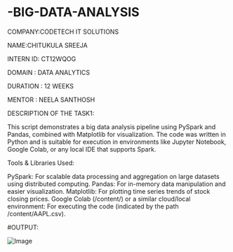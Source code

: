 # -BIG-DATA-ANALYSIS
COMPANY:CODETECH IT SOLUTIONS

NAME:CHITUKULA SREEJA

INTERN ID: CT12WQOG

DOMAIN : DATA ANALYTICS

DURATION : 12 WEEKS

MENTOR : NEELA SANTHOSH

DESCRIPTION OF THE TASK1:

This script demonstrates a big data analysis pipeline using PySpark and Pandas, combined with Matplotlib for visualization. The code was written in Python and is suitable for execution in environments like Jupyter Notebook, Google Colab, or any local IDE that supports Spark.

Tools & Libraries Used:

PySpark: For scalable data processing and aggregation on large datasets using distributed computing.
Pandas: For in-memory data manipulation and easier visualization.
Matplotlib: For plotting time series trends of stock closing prices.
Google Colab (/content/) or a similar cloud/local environment: For executing the code (indicated by the path /content/AAPL.csv).

#OUTPUT:

![Image](https://github.com/user-attachments/assets/a6155444-c6cb-4dc8-aca0-edbfef276ed2)
